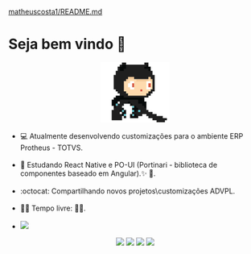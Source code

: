 <a href="https://github.com/matheuscosta1/README.md">matheuscosta1/README.md</a>

# Seja bem vindo 👋

<p align="center"><img src="https://raw.githubusercontent.com/lucasbrustolin/lucasbrustolin/master/resource/00.gif" style="height: 120px;"></p>

<ul>
<li>💻 Atualmente desenvolvendo customizações para o ambiente ERP Protheus - TOTVS.</li>
<br>
<li>📖 Estudando React Native e PO-UI (Portinari - biblioteca de componentes baseado em Angular).✨ 🔭.</li>
<br>
<li>:octocat: Compartilhando novos projetos\customizações ADVPL.</li>
<br>
<li>🚴‍♂️ Tempo livre: 🚴‍♂️.</li>
<br>
<li>
<a href="https://api.whatsapp.com/send?phone=5521964526342&text=Github.com%20-%3E%20Ol%C3%A1!"><img src="https://camo.githubusercontent.com/7cab20b7dfa728570f84495638781d1db662c3643ecd92bba37dd836f8390845/68747470733a2f2f696d672e736869656c64732e696f2f62616467652f2d57686174736170702d3443413134333f7374796c653d666c6174266c6162656c436f6c6f723d344341313433266c6f676f3d7768617473617070266c6f676f436f6c6f723d7768697465266c696e6b3d68747470733a2f2f6170692e77686174736170702e636f6d2f73656e643f70686f6e653d3535313139343438303535333326746578743d4f6c25433325413121"> </a>
</li>
  
</ul>

<p align="center" dir="auto">
		<a href="#" rel="nofollow"><img src="https://camo.githubusercontent.com/0d3fc1799655fe62af386807102b071aec5c23153afcf0f9821b31a456b4d3c7/68747470733a2f2f696d672e69636f6e73382e636f6d2f6d6174657269616c2d6f75746c696e65642f32362f3030303030302f62616c6c2d706f696e742d70656e2e706e67" data-canonical-src="https://img.icons8.com/material-outlined/26/000000/ball-point-pen.png" style="max-width: 100%;"></a>
		<a href="https://www.linkedin.com/in/matheus-costa-6732201b2/" rel="nofollow"><img src="https://camo.githubusercontent.com/74919e439ec21f4fed5b8554f2b3fb8bdf7bfd9ccc3a68e520ee315e0baa31e4/68747470733a2f2f696d672e69636f6e73382e636f6d2f6d6174657269616c2d6f75746c696e65642f33302f3030303030302f6c696e6b6564696e2e706e67" data-canonical-src="https://img.icons8.com/material-outlined/30/000000/linkedin.png" style="max-width: 100%;"></a>
		<a href="https://www.youtube.com/" rel="nofollow"><img src="https://camo.githubusercontent.com/eecf8682925bffdd1b945f254511f96f0b573bf50147e658b9127e1e6a8e8774/68747470733a2f2f696d672e69636f6e73382e636f6d2f6d6174657269616c2d6f75746c696e65642f33302f3030303030302f796f75747562652e706e67" data-canonical-src="https://img.icons8.com/material-outlined/30/000000/youtube.png" style="max-width: 100%;"></a>
		<a href="#" rel="nofollow"><img src="https://camo.githubusercontent.com/7165545a0a4767a027443025cd989f980de10be3988adb0b8bb587b196b33e29/68747470733a2f2f696d672e69636f6e73382e636f6d2f77696e646f77732f33322f3030303030302f6465762e706e67" data-canonical-src="https://img.icons8.com/windows/32/000000/dev.png" style="max-width: 100%;"></a>
		</p>
